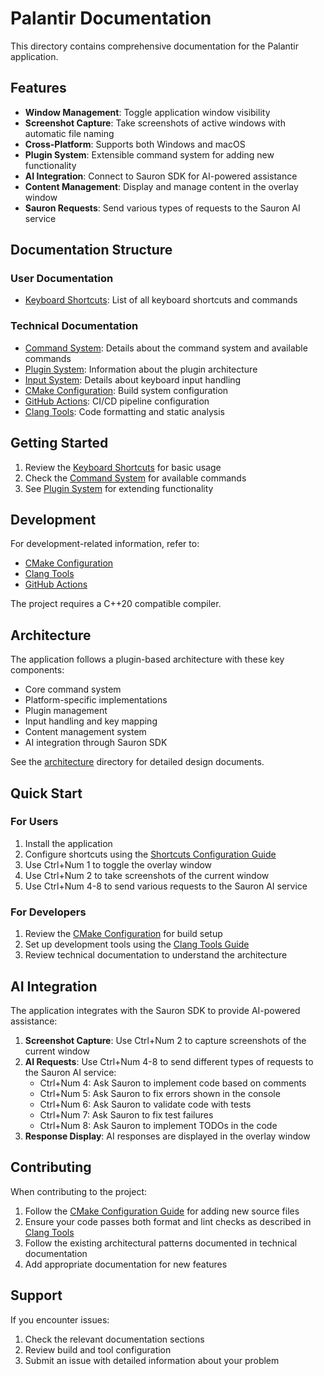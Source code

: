 # Palantir Documentation

This directory contains comprehensive documentation for the Palantir application.

## Features

- **Window Management**: Toggle application window visibility
- **Screenshot Capture**: Take screenshots of active windows with automatic file naming
- **Cross-Platform**: Supports both Windows and macOS
- **Plugin System**: Extensible command system for adding new functionality
- **AI Integration**: Connect to Sauron SDK for AI-powered assistance
- **Content Management**: Display and manage content in the overlay window
- **Sauron Requests**: Send various types of requests to the Sauron AI service

## Documentation Structure

### User Documentation
- [Keyboard Shortcuts](user/shortcuts.md): List of all keyboard shortcuts and commands

### Technical Documentation
- [Command System](technical/command_system.md): Details about the command system and available commands
- [Plugin System](technical/plugin_system.md): Information about the plugin architecture
- [Input System](technical/input_system.md): Details about keyboard input handling
- [CMake Configuration](technical/cmake-configuration.md): Build system configuration
- [GitHub Actions](technical/github-actions.md): CI/CD pipeline configuration
- [Clang Tools](technical/clang-tools.md): Code formatting and static analysis

## Getting Started

1. Review the [Keyboard Shortcuts](user/shortcuts.md) for basic usage
2. Check the [Command System](technical/command_system.md) for available commands
3. See [Plugin System](technical/plugin_system.md) for extending functionality

## Development

For development-related information, refer to:
- [CMake Configuration](technical/cmake-configuration.md)
- [Clang Tools](technical/clang-tools.md)
- [GitHub Actions](technical/github-actions.md)

The project requires a C++20 compatible compiler.

## Architecture

The application follows a plugin-based architecture with these key components:
- Core command system
- Platform-specific implementations
- Plugin management
- Input handling and key mapping
- Content management system
- AI integration through Sauron SDK

See the [architecture](technical/architecture/) directory for detailed design documents.

## Quick Start

### For Users
1. Install the application
2. Configure shortcuts using the [Shortcuts Configuration Guide](user/shortcuts.md)
3. Use Ctrl+Num 1 to toggle the overlay window
4. Use Ctrl+Num 2 to take screenshots of the current window
5. Use Ctrl+Num 4-8 to send various requests to the Sauron AI service

### For Developers
1. Review the [CMake Configuration](cmake-configuration.md) for build setup
2. Set up development tools using the [Clang Tools Guide](clang-tools.md)
3. Review technical documentation to understand the architecture

## AI Integration

The application integrates with the Sauron SDK to provide AI-powered assistance:

1. **Screenshot Capture**: Use Ctrl+Num 2 to capture screenshots of the current window
2. **AI Requests**: Use Ctrl+Num 4-8 to send different types of requests to the Sauron AI service:
   - Ctrl+Num 4: Ask Sauron to implement code based on comments
   - Ctrl+Num 5: Ask Sauron to fix errors shown in the console
   - Ctrl+Num 6: Ask Sauron to validate code with tests
   - Ctrl+Num 7: Ask Sauron to fix test failures
   - Ctrl+Num 8: Ask Sauron to implement TODOs in the code
3. **Response Display**: AI responses are displayed in the overlay window

## Contributing

When contributing to the project:

1. Follow the [CMake Configuration Guide](cmake-configuration.md) for adding new source files
2. Ensure your code passes both format and lint checks as described in [Clang Tools](clang-tools.md)
3. Follow the existing architectural patterns documented in technical documentation
4. Add appropriate documentation for new features

## Support

If you encounter issues:
1. Check the relevant documentation sections
2. Review build and tool configuration
3. Submit an issue with detailed information about your problem 